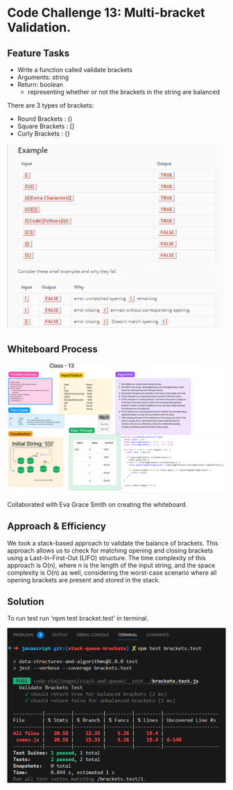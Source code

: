 # Code Challenge 13:  Multi-bracket Validation.

## Feature Tasks

- Write a function called validate brackets
- Arguments: string
- Return: boolean
  - representing whether or not the brackets in the string are balanced

There are 3 types of brackets:

- Round Brackets : ()
- Square Brackets : []
- Curly Brackets : {}

![Bracket Example](../assets/bracket-example.png)

## Whiteboard Process

![Stack Bracket](../assets/code-challenge-13.png)

Collaborated with Eva Grace Smith on creating the whiteboard.

## Approach & Efficiency
We took a stack-based approach to validate the balance of brackets. This approach allows us to check for matching opening and closing brackets using a Last-In-First-Out (LIFO) structure. The time complexity of this approach is O(n), where n is the length of the input string, and the space complexity is O(n) as well, considering the worst-case scenario where all opening brackets are present and stored in the stack.

## Solution

To run test run 'npm test bracket.test' in terminal.

![Animal Shelter Test](../assets/validate-brackets-solution.png)

